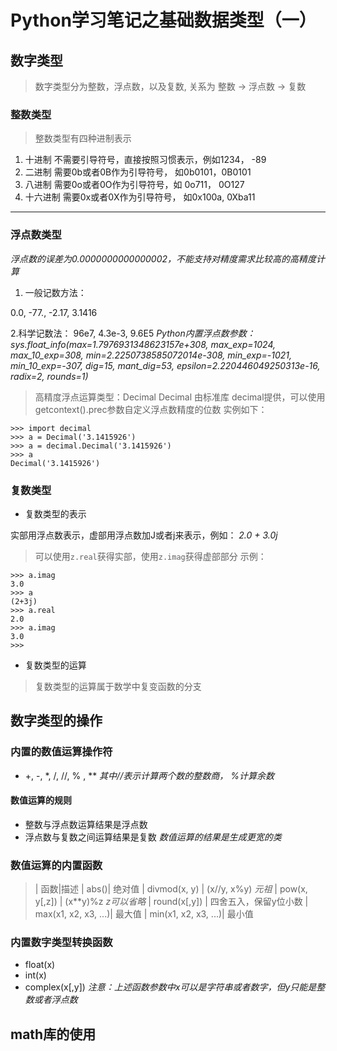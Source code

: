 # Python学习笔记之基础数据类型（一）
## 数字类型
> 数字类型分为整数，浮点数，以及复数, 关系为 整数 -> 浮点数 -> 复数
### 整数类型
> 整数类型有四种进制表示
1. 十进制  不需要引导符号，直接按照习惯表示，例如1234， -89
2. 二进制  需要0b或者0B作为引导符号， 如0b0101，0B0101
3. 八进制 需要0o或者0O作为引导符号，如 0o711， 0O127
4. 十六进制 需要0x或者0X作为引导符号， 如0x100a, 0Xba11
***
### 浮点数类型
*浮点数的误差为0.0000000000000002，不能支持对精度需求比较高的高精度计算*
1. 一般记数方法：

0.0, -77., -2.17, 3.1416

2.科学记数法：
96e7, 4.3e-3, 9.6E5
*Python内置浮点数参数：sys.float_info(max=1.7976931348623157e+308, max_exp=1024, max_10_exp=308, min=2.2250738585072014e-308, min_exp=-1021, min_10_exp=-307, dig=15, mant_dig=53, epsilon=2.220446049250313e-16, radix=2, rounds=1)*
> 高精度浮点运算类型：Decimal
> Decimal 由标准库 decimal提供，可以使用getcontext().prec参数自定义浮点数精度的位数
实例如下：
```
>>> import decimal
>>> a = Decimal('3.1415926')
>>> a = decimal.Decimal('3.1415926')
>>> a
Decimal('3.1415926')
```

### 复数类型
* 复数类型的表示

实部用浮点数表示，虚部用浮点数加J或者j来表示，例如：
*2.0 \+ 3.0j*
> 可以使用`z.real`获得实部，使用`z.imag`获得虚部部分
示例：
```
>>> a.imag
3.0
>>> a
(2+3j)
>>> a.real
2.0
>>> a.imag
3.0
>>> 
```
* 复数类型的运算
> 复数类型的运算属于数学中复变函数的分支

## 数字类型的操作
### 内置的数值运算操作符
* \+, \-, \*, /, //, % , \*\* *其中//表示计算两个数的整数商， %计算余数*
#### 数值运算的规则
* 整数与浮点数运算结果是浮点数
* 浮点数与复数之间运算结果是复数
*数值运算的结果是生成更宽的类*

### 数值运算的内置函数
> | 函数|描述
| abs()| 绝对值
| divmod(x, y) | (x//y, x%y) *元祖*
| pow(x, y[,z]) | (x\*\*y)%z *z可以省略* 
| round(x[,y]) | 四舍五入，保留y位小数
| max(x1, x2, x3, ...)| 最大值
| min(x1, x2, x3, ...)| 最小值

### 内置数字类型转换函数
* float(x)
* int(x)
* complex(x[,y])
*注意：上述函数参数中x可以是字符串或者数字，但y只能是整数或者浮点数*

## math库的使用
